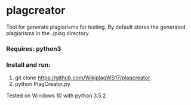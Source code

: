# plagcreator
Tool for generate plagiarisms for testing. By default stores the generated plagiarisms in the ./plag directory.

### Requires: python3

### Install and run:
1. git clone https://github.com/WikiplagWS17/plagcreator
2. python PlagCreator.py


Tested on Windows 10 with python 3.5.2
